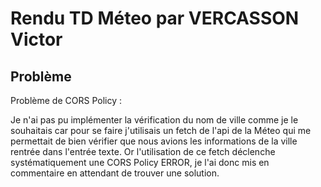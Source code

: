 
# Rendu TD Méteo par VERCASSON Victor

## Problème

Problème de CORS Policy :

Je n'ai pas pu implémenter la vérification du nom de ville comme je le souhaitais car pour se faire j'utilisais un fetch de l'api de la Méteo qui me permettait de bien vérifier que nous avions les informations de la ville rentrée dans l'entrée texte.
Or l'utilisation de ce fetch déclenche systématiquement une CORS Policy ERROR, je l'ai donc mis en commentaire en attendant de trouver une solution.
